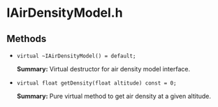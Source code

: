 # IAirDensityModel.h

## Methods

- `virtual ~IAirDensityModel() = default;`

  **Summary:** Virtual destructor for air density model interface.

- `virtual float getDensity(float altitude) const = 0;`

  **Summary:** Pure virtual method to get air density at a given altitude.
